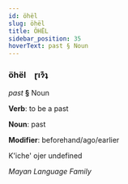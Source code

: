 ```yaml
---
id: öhël
slug: öhël
title: ÖHËL
sidebar_position: 35
hoverText: past § Noun
---
```


### öhël&emsp;<span kind="abugida">ɽıɂ͊ʇ</span>

*past* **§** Noun

**Verb**: to be a past

**Noun**: past

**Modifier**: beforehand/ago/earlier

K'iche' ojer undefined

*Mayan Language Family*